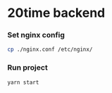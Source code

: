 # 20time backend

### Set nginx config

```sh
cp ./nginx.conf /etc/nginx/
```

### Run project
```sh
yarn start
```
